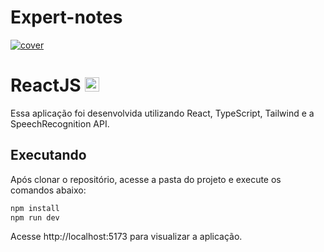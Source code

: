 # Expert-notes
<a href="https://ibb.co/Nd2xzwFP"><img src="https://i.ibb.co/8LgMVFmp/cover.png" alt="cover" border="0"></a>

# ReactJS <img height="23em" src="https://cdn.jsdelivr.net/gh/devicons/devicon/icons/react/react-original.svg" />

Essa aplicação foi desenvolvida utilizando React, TypeScript, Tailwind e a SpeechRecognition API.

## Executando

Após clonar o repositório, acesse a pasta do projeto e execute os comandos abaixo:

```sh
npm install
npm run dev
```

Acesse http://localhost:5173 para visualizar a aplicação.
